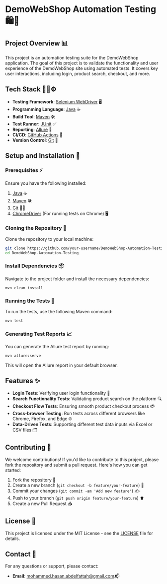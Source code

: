 # DemoWebShop Automation Testing 🛍️🤖

## Project Overview 📊

This project is an automation testing suite for the DemoWebShop application. The goal of this project is to validate the functionality and user experience of the DemoWebShop site using automated tests. It covers key user interactions, including login, product search, checkout, and more.

## Tech Stack 🧑‍💻⚙️

- **Testing Framework**: [Selenium WebDriver](https://www.selenium.dev/) 🖥️
- **Programming Language**: [Java](https://www.oracle.com/java/) ☕
- **Build Tool**: [Maven](https://maven.apache.org/) 🛠️
- **Test Runner**: [JUnit](https://junit.org/) ✅
- **Reporting**: [Allure](https://allure.qatools.ru/) 📑
- **CI/CD**: [GitHub Actions](https://github.com/features/actions) 🚀
- **Version Control**: [Git](https://git-scm.com/) 🔄

## Setup and Installation 📝

### Prerequisites ⚡

Ensure you have the following installed:

1. [Java](https://www.oracle.com/java/technologies/javase-jdk11-downloads.html) ☕
2. [Maven](https://maven.apache.org/install.html) 🛠️
3. [Git](https://git-scm.com/book/en/v2/Getting-Started-Installing-Git) 🧑‍💻
4. [ChromeDriver](https://sites.google.com/a/chromium.org/chromedriver/) (For running tests on Chrome) 🖥️

### Cloning the Repository 🔁

Clone the repository to your local machine:

```bash
git clone https://github.com/your-username/DemoWebShop-Automation-Testing.git
cd DemoWebShop-Automation-Testing
```

### Install Dependencies 📦

Navigate to the project folder and install the necessary dependencies:

```bash
mvn clean install
```

### Running the Tests 🚦

To run the tests, use the following Maven command:

```bash
mvn test
```

### Generating Test Reports 📈

You can generate the Allure test report by running:

```bash
mvn allure:serve
```

This will open the Allure report in your default browser.

## Features ✨

- **Login Tests**: Verifying user login functionality 🔑
- **Search Functionality Tests**: Validating product search on the platform 🔍
- **Checkout Flow Tests**: Ensuring smooth product checkout process 💳
- **Cross-browser Testing**: Run tests across different browsers like Chrome, Firefox, and Edge 🌐
- **Data-Driven Tests**: Supporting different test data inputs via Excel or CSV files 🗂️

## Contributing 🤝

We welcome contributions! If you'd like to contribute to this project, please fork the repository and submit a pull request. Here's how you can get started:

1. Fork the repository 🍴
2. Create a new branch (`git checkout -b feature/your-feature`) 🌱
3. Commit your changes (`git commit -am 'Add new feature'`) ✍️
4. Push to your branch (`git push origin feature/your-feature`) ⬆️
5. Create a new Pull Request 📥

## License 📄

This project is licensed under the MIT License - see the [LICENSE](LICENSE) file for details.

## Contact 📧

For any questions or support, please contact:

- **Email**: mohammed.hasan.abdelfattah@gmail.com📬
